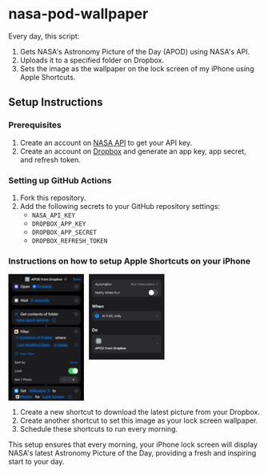 # nasa-pod-wallpaper

Every day, this script:

1. Gets NASA's Astronomy Picture of the Day (APOD) using NASA's API.
2. Uploads it to a specified folder on Dropbox.
3. Sets the image as the wallpaper on the lock screen of my iPhone using Apple Shortcuts.

## Setup Instructions

### Prerequisites
1. Create an account on [NASA API](https://api.nasa.gov/) to get your API key.
2. Create an account on [Dropbox](https://www.dropbox.com/) and generate an app key, app secret, and refresh token.

### Setting up GitHub Actions
1. Fork this repository.
2. Add the following secrets to your GitHub repository settings:
   - `NASA_API_KEY`
   - `DROPBOX_APP_KEY`
   - `DROPBOX_APP_SECRET`
   - `DROPBOX_REFRESH_TOKEN`

### Instructions on how to setup Apple Shortcuts on your iPhone

<div style="display: flex; justify-content: flex-start; align-items: flex-start; gap: 10px; flex-wrap: wrap;">
  <img src="media/shortcuts1.jpeg" style="height: auto; width: 30%;" alt="shortcut for downloading the picture"/>
  <img src="media/shortcuts2.jpeg" style="height: auto; width: 30%;" alt="run every morning"/>
</div>

1. Create a new shortcut to download the latest picture from your Dropbox.
2. Create another shortcut to set this image as your lock screen wallpaper.
3. Schedule these shortcuts to run every morning.

This setup ensures that every morning, your iPhone lock screen will display NASA's latest Astronomy Picture of the Day, providing a fresh and inspiring start to your day.
